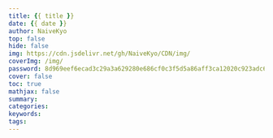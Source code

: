 ```yaml
---
title: {{ title }}
date: {{ date }}
author: NaiveKyo
top: false
hide: false
img: https://cdn.jsdelivr.net/gh/NaiveKyo/CDN/img/
coverImg: /img/
password: 8d969eef6ecad3c29a3a629280e686cf0c3f5d5a86aff3ca12020c923adc6c92
cover: false
toc: true
mathjax: false
summary:
categories:
keywords:
tags:
---
```


